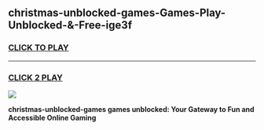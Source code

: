 
## christmas-unblocked-games-Games-Play-Unblocked-&-Free-ige3f
<h3>
<a href="https://premium76.site?title=christmas-unblocked-games&ref=24A">CLICK TO PLAY</a></h3>
<hr>

<h3>
<a href="https://premium76.site?title=christmas-unblocked-games&ref=24A">CLICK 2 PLAY</a>
  
</h3>

<a href="https://premium76.site?title=christmas-unblocked-games&ref=24A"><img src="https://clearcache.store/games.png"></a>


**christmas-unblocked-games games unblocked: Your Gateway to Fun and Accessible Online Gaming**

